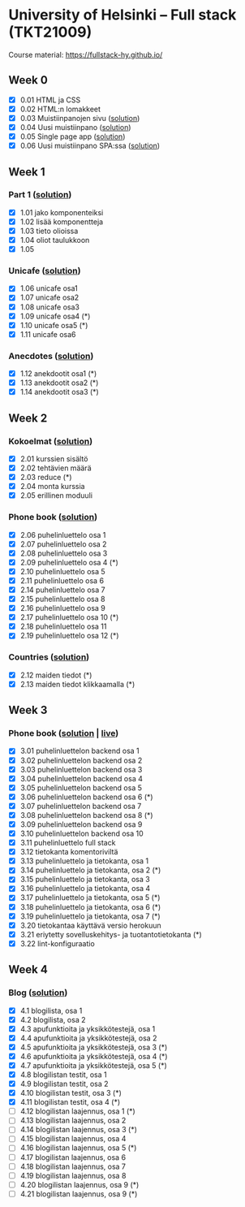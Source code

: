 # University of Helsinki – Full stack (TKT21009)

Course material: <https://fullstack-hy.github.io/>

## Week 0

- [x] 0.01 HTML ja CSS
- [x] 0.02 HTML:n lomakkeet
- [x] 0.03 Muistiinpanojen sivu ([solution](week0#03-muistiinpanojen-sivu))
- [x] 0.04 Uusi muistiinpano ([solution](week0#04-uusi-muistiinpano))
- [x] 0.05 Single page app ([solution](week0#05-single-page-app))
- [x] 0.06 Uusi muistiinpano SPA:ssa ([solution](week0#06-uusi-muistiinpano-spassa))

## Week 1

### Part 1 ([solution](week1/e01-05/))

- [x] 1.01 jako komponenteiksi
- [x] 1.02 lisää komponentteja
- [x] 1.03 tieto olioissa
- [x] 1.04 oliot taulukkoon
- [x] 1.05

### Unicafe ([solution](week1/e06-11/))

- [x] 1.06 unicafe osa1
- [x] 1.07 unicafe osa2
- [x] 1.08 unicafe osa3
- [x] 1.09 unicafe osa4 (*)
- [x] 1.10 unicafe osa5 (*)
- [x] 1.11 unicafe osa6

### Anecdotes ([solution](week1/e12-14/))

- [x] 1.12 anekdootit osa1 (*)
- [x] 1.13 anekdootit osa2 (*)
- [x] 1.14 anekdootit osa3 (*)

## Week 2

### Kokoelmat ([solution](week2/e01-05/))

- [x] 2.01 kurssien sisältö
- [x] 2.02 tehtävien määrä
- [x] 2.03 reduce (*)
- [x] 2.04 monta kurssia
- [x] 2.05 erillinen moduuli

### Phone book ([solution](week2/e06-19))

- [x] 2.06 puhelinluettelo osa 1
- [x] 2.07 puhelinluettelo osa 2
- [x] 2.08 puhelinluettelo osa 3
- [x] 2.09 puhelinluettelo osa 4 (*)
- [x] 2.10 puhelinluettelo osa 5
- [x] 2.11 puhelinluettelo osa 6
- [x] 2.14 puhelinluettelo osa 7
- [x] 2.15 puhelinluettelo osa 8
- [x] 2.16 puhelinluettelo osa 9
- [x] 2.17 puhelinluettelo osa 10 (*)
- [x] 2.18 puhelinluettelo osa 11
- [x] 2.19 puhelinluettelo osa 12 (*)

### Countries ([solution](week2/e12-13))

- [x] 2.12 maiden tiedot (*)
- [x] 2.13 maiden tiedot klikkaamalla (*)

## Week 3

### Phone book ([solution](https://github.com/josalmi/hy-fullstack-phonebook) | [live](https://powerful-oasis-17796.herokuapp.com/))

- [x] 3.01 puhelinluettelon backend osa 1
- [x] 3.02 puhelinluettelon backend osa 2
- [x] 3.03 puhelinluettelon backend osa 3
- [x] 3.04 puhelinluettelon backend osa 4
- [x] 3.05 puhelinluettelon backend osa 5
- [x] 3.06 puhelinluettelon backend osa 6 (*)
- [x] 3.07 puhelinluettelon backend osa 7
- [x] 3.08 puhelinluettelon backend osa 8 (*)
- [x] 3.09 puhelinluettelon backend osa 9
- [x] 3.10 puhelinluettelon backend osa 10
- [x] 3.11 puhelinluettelo full stack
- [x] 3.12 tietokanta komentoriviltä
- [x] 3.13 puhelinluettelo ja tietokanta, osa 1
- [x] 3.14 puhelinluettelo ja tietokanta, osa 2 (*)
- [x] 3.15 puhelinluettelo ja tietokanta, osa 3
- [x] 3.16 puhelinluettelo ja tietokanta, osa 4
- [x] 3.17 puhelinluettelo ja tietokanta, osa 5 (*)
- [x] 3.18 puhelinluettelo ja tietokanta, osa 6 (*)
- [x] 3.19 puhelinluettelo ja tietokanta, osa 7 (*)
- [x] 3.20 tietokantaa käyttävä versio herokuun
- [x] 3.21 eriytetty sovelluskehitys- ja tuotantotietokanta (*)
- [x] 3.22 lint-konfiguraatio

## Week 4

### Blog ([solution](week4/))

- [x] 4.1 blogilista, osa 1
- [x] 4.2 blogilista, osa 2
- [x] 4.3 apufunktioita ja yksikkötestejä, osa 1
- [x] 4.4 apufunktioita ja yksikkötestejä, osa 2
- [x] 4.5 apufunktioita ja yksikkötestejä, osa 3 (*)
- [x] 4.6 apufunktioita ja yksikkötestejä, osa 4 (*)
- [x] 4.7 apufunktioita ja yksikkötestejä, osa 5 (*)
- [x] 4.8 blogilistan testit, osa 1
- [x] 4.9 blogilistan testit, osa 2
- [x] 4.10 blogilistan testit, osa 3 (*)
- [x] 4.11 blogilistan testit, osa 4 (*)
- [ ] 4.12 blogilistan laajennus, osa 1 (*)
- [ ] 4.13 blogilistan laajennus, osa 2
- [ ] 4.14 blogilistan laajennus, osa 3 (*)
- [ ] 4.15 blogilistan laajennus, osa 4
- [ ] 4.16 blogilistan laajennus, osa 5 (*)
- [ ] 4.17 blogilistan laajennus, osa 6
- [ ] 4.18 blogilistan laajennus, osa 7
- [ ] 4.19 blogilistan laajennus, osa 8
- [ ] 4.20 blogilistan laajennus, osa 9 (*)
- [ ] 4.21 blogilistan laajennus, osa 9 (*)
